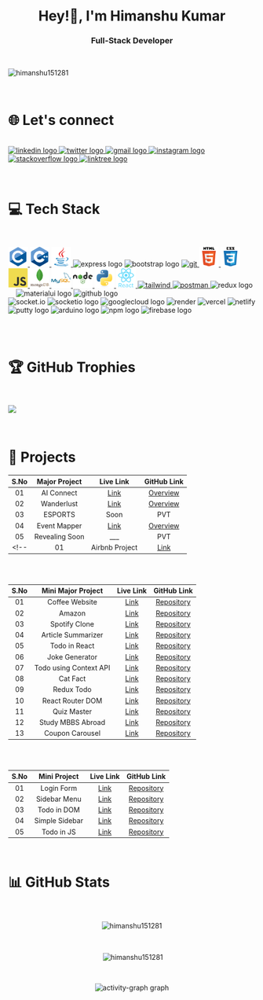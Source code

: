 <h1 align="center">Hey!👋, I'm Himanshu Kumar</h1>
<h3 align="center">Full-Stack Developer</h3>

<br />

<p align="left">
  <img
    src="https://komarev.com/ghpvc/?username=himanshu151281&label=Profile%20views&color=0e75b6&style=flat"
    alt="himanshu151281"
  />
</p>
<br />

# 🌐 Let's connect
<br />
<div align="left">
  <a href="https://www.linkedin.com/in/himanshu-kumar151281" target="_blank">
    <img
      src="https://raw.githubusercontent.com/maurodesouza/profile-readme-generator/master/src/assets/icons/social/linkedin/default.svg"
      width="52"
      height="40"
      alt="linkedin logo"
    />
  </a>
  <a href="https://x.com/x_himanshukumar">
  <img 
    src="https://raw.githubusercontent.com/maurodesouza/profile-readme-generator/master/src/assets/icons/social/twitter/default.svg" 
    width="52" 
    height="40" 
    alt="twitter logo"  />
  </a>
  <a href="mailto:himanshu151281@gmail.com" target="_blank">
    <img
      src="https://raw.githubusercontent.com/maurodesouza/profile-readme-generator/master/src/assets/icons/social/gmail/default.svg"
      width="52"
      height="40"
      alt="gmail logo"
    />
  </a>
    <a href="https://www.instagram.com/ig_himanshukumar/" target="_blank">
    <img 
      src="https://raw.githubusercontent.com/maurodesouza/profile-readme-generator/master/src/assets/icons/social/instagram/default.svg" 
      width="52" 
      height="40" 
      alt="instagram logo"  
      />
  </a>
  <a href="https://stackoverflow.com/users/27981531/himanshu-kumar" target="_blank">
      <img src="https://raw.githubusercontent.com/maurodesouza/profile-readme-generator/master/src/assets/icons/social/stackoverflow/default.svg" width="52" height="40" alt="stackoverflow logo"  />
  </a>
  <a href="https://linktr.ee/Himanshu_Kumar_Singh">
    <img src="https://raw.githubusercontent.com/maurodesouza/profile-readme-generator/master/src/assets/icons/social/linktree/default.svg" width="52" height="40" alt="linktree logo"  />
  </a>
</div>

<br />
<br />

# 💻 Tech Stack

<br />

<p align="left">
  <a href="https://www.cprogramming.com/" target="_blank" rel="noreferrer">
    <img
      src="https://raw.githubusercontent.com/devicons/devicon/master/icons/c/c-original.svg"
      alt="c"
      width="40"
      height="40"
    />
  </a>
  <a href="https://www.w3schools.com/cpp/" target="_blank" rel="noreferrer">
    <img
      src="https://raw.githubusercontent.com/devicons/devicon/master/icons/cplusplus/cplusplus-original.svg"
      alt="cplusplus"
      width="40"
      height="40"
    />
  </a>
  <a href="https://www.java.com" target="_blank" rel="noreferrer">
    <img
      src="https://raw.githubusercontent.com/devicons/devicon/master/icons/java/java-original.svg"
      alt="java"
      width="40"
      height="40"
    />
  </a>
  <a>
    <img
      src="https://cdn.jsdelivr.net/gh/devicons/devicon/icons/express/express-original.svg"
      height="40"
      alt="express logo"
    />
  </a>
  <a>
    <img
      src="https://cdn.jsdelivr.net/gh/devicons/devicon/icons/bootstrap/bootstrap-original.svg"
      height="40"
      alt="bootstrap logo"
    />
  </a>
  <a href="https://git-scm.com/" target="_blank" rel="noreferrer">
    <img
      src="https://www.vectorlogo.zone/logos/git-scm/git-scm-icon.svg"
      alt="git"
      width="40"
      height="40"
    />
  </a>
  <a href="https://www.w3.org/html/" target="_blank" rel="noreferrer">
    <img
      src="https://raw.githubusercontent.com/devicons/devicon/master/icons/html5/html5-original-wordmark.svg"
      alt="html5"
      width="40"
      height="40"
    />
  </a>
  <a href="https://www.w3schools.com/css/" target="_blank" rel="noreferrer">
    <img
      src="https://raw.githubusercontent.com/devicons/devicon/master/icons/css3/css3-original-wordmark.svg"
      alt="css3"
      width="40"
      height="40"
    />
  </a>
  <a
    href="https://developer.mozilla.org/en-US/docs/Web/JavaScript"
    target="_blank"
    rel="noreferrer"
  >
    <img
      src="https://raw.githubusercontent.com/devicons/devicon/master/icons/javascript/javascript-original.svg"
      alt="javascript"
      width="40"
      height="40"
    />
  </a>
  <a href="https://www.mongodb.com/" target="_blank" rel="noreferrer">
    <img
      src="https://raw.githubusercontent.com/devicons/devicon/master/icons/mongodb/mongodb-original-wordmark.svg"
      alt="mongodb"
      width="40"
      height="40"
    />
  </a>
  <a href="https://www.mysql.com/" target="_blank" rel="noreferrer">
    <img
      src="https://raw.githubusercontent.com/devicons/devicon/master/icons/mysql/mysql-original-wordmark.svg"
      alt="mysql"
      width="40"
      height="40"
    />
  </a>
  <a href="https://nodejs.org" target="_blank" rel="noreferrer">
    <img
      src="https://raw.githubusercontent.com/devicons/devicon/master/icons/nodejs/nodejs-original-wordmark.svg"
      alt="nodejs"
      width="40"
      height="40"
    />
  </a>
  <a href="https://www.python.org" target="_blank" rel="noreferrer">
    <img
      src="https://raw.githubusercontent.com/devicons/devicon/master/icons/python/python-original.svg"
      alt="python"
      width="40"
      height="40"
    />
  </a>
  <a href="https://reactjs.org/" target="_blank" rel="noreferrer">
    <img
      src="https://raw.githubusercontent.com/devicons/devicon/master/icons/react/react-original-wordmark.svg"
      alt="react"
      width="40"
      height="40"
    />
  </a>
  <a href="https://tailwindcss.com/" target="_blank" rel="noreferrer">
    <img
      src="https://www.vectorlogo.zone/logos/tailwindcss/tailwindcss-icon.svg"
      alt="tailwind"
      width="40"
      height="40"
    />
  </a>
  <a href="https://postman.com" target="_blank" rel="noreferrer">
    <img
      src="https://www.vectorlogo.zone/logos/getpostman/getpostman-icon.svg"
      alt="postman"
      width="40"
      height="40"
    />
  </a>
  <a>
    <img
      src="https://cdn.jsdelivr.net/gh/devicons/devicon/icons/redux/redux-original.svg"
      height="40"
      alt="redux logo" />
    <img width="12"
  /></a>
  <a>
    <img
      src="https://cdn.jsdelivr.net/gh/devicons/devicon/icons/materialui/materialui-original.svg"
      height="40"
      alt="materialui logo"
  /></a>
  <a>
    <img
      src="https://cdn.jsdelivr.net/gh/devicons/devicon/icons/github/github-original.svg"
      height="40"
      alt="github logo" />
    <img width="12"
  /></a>
  <br>
  <a>
    <img
      src="https://img.shields.io/badge/Socket.io-black?style=for-the-badge&logo=socket.io&badgeColor=010101"
      alt="socket.io"
  /></a>
  <a>
    <img
      src="https://cdn.jsdelivr.net/gh/devicons/devicon/icons/socketio/socketio-original.svg"
      height="40"
      alt="socketio logo"
  /></a>
  <a>
   <img 
     src="https://cdn.jsdelivr.net/gh/devicons/devicon/icons/googlecloud/googlecloud-original.svg" 
     height="40" 
     alt="googlecloud logo"  /> 
  </a>
  <a>
    <img
    src="https://img.shields.io/badge/Render-%46E3B7.svg?style=for-the-badge&logo=render&logoColor=white"
      alt="render"
      />
  </a>
  <a>
    <img
      src="https://img.shields.io/badge/vercel-%23000000.svg?style=for-the-badge&logo=vercel&logoColor=white"
      alt="vercel"
      />
  </a>
  <a>
    <img
      src="https://img.shields.io/badge/netlify-%23000000.svg?style=for-the-badge&logo=netlify&logoColor=#00C7B7"
      alt="netlify"
      />
  </a>
  <a>
      <img src="https://cdn.jsdelivr.net/gh/devicons/devicon/icons/putty/putty-original.svg" height="40" alt="putty logo"  />
  </a>
  <a>
      <img src="https://cdn.jsdelivr.net/gh/devicons/devicon/icons/arduino/arduino-original.svg" height="40" alt="arduino logo"  />
  </a>
  <a>
      <img src="https://cdn.jsdelivr.net/gh/devicons/devicon/icons/npm/npm-original-wordmark.svg" height="40" alt="npm logo"  />
  </a>
  <a>
    <img src="https://cdn.jsdelivr.net/gh/devicons/devicon/icons/firebase/firebase-plain.svg" height="40" alt="firebase logo"  />
  </a>
</p>

<br />
<br />

<h1>🏆 GitHub Trophies</h1>
<br />

![](https://github-profile-trophy.vercel.app/?username=Himanshu151281&theme=radical&no-frame=true&no-bg=false&margin-w=4)

<br />

# 🤖 Projects

<div align="center">
  
| 	S.No	   | 	Major Project	  | 	Live Link	   |   GitHub Link  |
| 	:-----:	 | 	:------------:  | 	:---------:  | 	:----------:  |
| 	01	     | 	AI Connect	    | 	<a href="https://ai-connect-by-himanshu-singh.vercel.app/">Link</a>	       | <a href="https://github.com/Himanshu151281/AI-Connect">Overview</a>   |
| 	02	     |  Wanderlust      | 	<a href="https://wanderlust-hk.vercel.app/listings">Link</a>	             | <a href="https://github.com/Himanshu151281/Wanderlust_">Overview</a>  |
| 	03	     | 	ESPORTS     	  | 	<a>Soon</a>	                                                               |  	 PVT       	                                                       |
| 	04       | 	Event Mapper   	| 	<a href="https://event-mapper.vercel.app/listings">Link</a>                | <a href="https://github.com/Himanshu151281/Event-Mapper_">Overview</a>|
| 	05	     | 	Revealing Soon	| 	<a>___</a>	                                                               |  	 PVT       	                                                       |
<!-- | 	01	     |  Airbnb Project	| 	<a href="https://wanderlust-xlp1.onrender.com/listings">Link</a>	 |	PVT  | -->

<br></br>

| 	S.No	   | 	Mini Major Project	| 	Live Link	   |   GitHub Link  |
| 	:-----:	 | 	:------------:      | 	:---------:  | 	:----------:  |
| 	01	     | 	Coffee Website      | 	<a href="https://himanshu151281.github.io/Coffee_Website/">Link</a>	    |	<a href="https://github.com/Himanshu151281/Coffee_Website">Repository</a>    |
| 	02	     | 	Amazon        	    | 	<a href="https://himanshu151281.github.io/Amazon/">Link</a>	            |	<a href="https://github.com/Himanshu151281/Amazon">Repository</a>            |
| 	03       | 	Spotify Clone 	    | 	<a href="https://himanshu151281.github.io/Spotify/">Link</a>            |	<a href="https://github.com/Himanshu151281/Spotify">Repository</a>           |
| 	04       | 	Article Summarizer  | 	<a href="https://article-summarizer-by-hk.netlify.app/">Link</a>        |	<a href="https://github.com/Himanshu151281/Article_Summarizer">Repository</a>|
| 	05	     | 	Todo in React	      | 	<a href="https://todo-r.netlify.app/">Link</a>	                        |	<a href="https://github.com/Himanshu151281/Todo-in-React">Repository</a>     |
| 	06	     | 	Joke Generator	    | 	<a href="https://jokes-generator-by-hk.netlify.app/">Link</a>	          |	<a href="https://github.com/Himanshu151281/Joke-generator">Repository</a>    |
| 	07	     |Todo using Context API| 	<a href="https://todo-in-context-api-by-hk.netlify.app/">Link</a>       | <a href="https://github.com/Himanshu151281/Context-API">Repository</a>       |
| 	08	     | 	Cat Fact      	    | 	<a href="https://cat-facts-by-hk.netlify.app/">Link</a>	                |	<a href="https://github.com/Himanshu151281/Random-cat-fact">Repository</a>   |
| 	09	     | 	Redux Todo    	    | 	<a href="https://redux-todo-by-hk.netlify.app/">Link</a>	              | <a href="https://github.com/Himanshu151281/Redux_Todo">Repository</a>        |
| 	10	     | 	React Router DOM    |<a href="https://react-router-dom-by-himanshu.netlify.app/">Link</a>|<a href="https://github.com/Himanshu151281/Client-side-routing-using-React-Router-Dom">Repository</a> |
| 	11	     | 	Quiz Master   	    | 	<a href="https://quizmaster-by-himanshu.netlify.app/">Link</a>          | <a href="https://github.com/Himanshu151281/Quiz-Master">Repository</a>       |
| 	12	     | 	Study MBBS Abroad   | 	<a href="https://sma-by-himanshu-kumar.netlify.app/">Link</a>          | <a href="https://github.com/Himanshu151281/Study-MBBS-Abroad">Repository</a>  |
| 	13	     | 	Coupon Carousel     | 	<a href="https://rrcd-by-himanshu-kumar.netlify.app/">Link</a>          | <a href="https://github.com/Himanshu151281/Round-Robin-Coupon-Distribution">Repository</a>  |

<br></br>

| 	S.No	   | 	Mini Project	  | 	Live Link	   |   GitHub Link  |
| 	:-----:	 | 	:------------:  | 	:---------:  | 	 :---------:  |
| 	01	     | 	Login Form    	| 	<a href="https://himanshu151281.github.io/Login_Form/">Link</a>	        |	<a href="https://github.com/Himanshu151281/Login_Form">Repository</a>     |
| 	02	     | 	Sidebar Menu  	| 	<a href="https://himanshu151281.github.io/Sidebar_menu/">Link</a>	      |	<a href="https://github.com/Himanshu151281/Sidebar_menu">Repository</a>   |
| 	03	     | 	Todo in DOM    	| 	<a href="https://himanshu151281.github.io/Todo-in-DOM/">Link</a>	      | <a href="https://github.com/Himanshu151281/Todo-in-DOM">Repository</a>    |
| 	04	     | 	Simple Sidebar	| 	<a href="https://himanshu151281.github.io/Simple-Sidebar/">Link</a>	    | <a href="https://github.com/Himanshu151281/Simple-Sidebar">Repository</a> |
| 	05	     | 	Todo in JS    	| 	<a href="https://himanshu151281.github.io/Todo-in-JS/">Link</a>	        | <a href="https://github.com/Himanshu151281/Todo-in-JS">Repository</a>     |


</div>

<br/>

# 📊 GitHub Stats
<br />

<p align="center">
  <img
    align="center"
    src="https://github-readme-streak-stats.herokuapp.com/?user=himanshu151281&"
    alt="himanshu151281"
  />
</p>

<br />
<!--
<p align="center">
  <img
    align="center"
    src="https://github-readme-stats.vercel.app/api/top-langs?username=himanshu151281&show_icons=true&locale=en&layout=compact"
    alt="himanshu151281"
  />
</p>

<br />
-->

<p align="center">
  &nbsp;<img
    align="center"
    src="https://github-readme-stats.vercel.app/api?username=himanshu151281&show_icons=true&locale=en"
    alt="himanshu151281"
  />
</p>

<br/>

<p align="center">
    <img src="https://github-readme-activity-graph.vercel.app/graph?username=Himanshu151281&radius=16&theme=arctic&area=true&order=5&hide_border=true&hide_title=true" height="300" alt="activity-graph graph"  />
</p>

<br />


<!-- Himanshu Kumar-->
